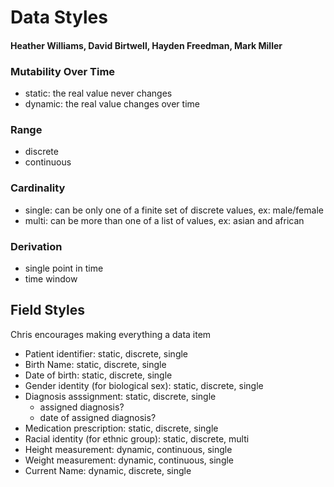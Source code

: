 # Data Styles
#### Heather Williams, David Birtwell, Hayden Freedman, Mark Miller


### Mutability Over Time
* static: the real value never changes
* dynamic: the real value changes over time

### Range
* discrete
* continuous

### Cardinality
* single: can be only one of a finite set of discrete values, ex: male/female
* multi: can be more than one of a list of values, ex: asian and african

### Derivation
* single point in time
* time window

## Field Styles
Chris encourages making everything a data item

* Patient identifier: static, discrete, single
* Birth Name: static, discrete, single
* Date of birth: static, discrete, single
* Gender identity (for biological sex): static, discrete, single
* Diagnosis asssignment: static, discrete, single
	* assigned diagnosis?
	* date of assigned diagnosis?
* Medication prescription: static, discrete, single
* Racial identity (for ethnic group): static, discrete, multi
* Height measurement: dynamic, continuous, single
* Weight measurement: dynamic, continuous, single
* Current Name: dynamic, discrete, single

